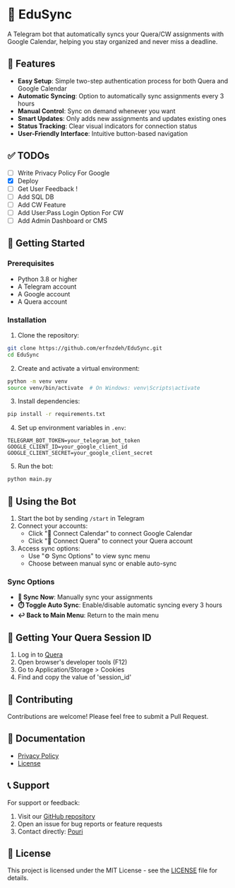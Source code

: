 # 📅 EduSync

A Telegram bot that automatically syncs your Quera/CW assignments with Google Calendar, helping you stay organized and never miss a deadline.

## 🌟 Features

- **Easy Setup**: Simple two-step authentication process for both Quera and Google Calendar
- **Automatic Syncing**: Option to automatically sync assignments every 3 hours
- **Manual Control**: Sync on demand whenever you want
- **Smart Updates**: Only adds new assignments and updates existing ones
- **Status Tracking**: Clear visual indicators for connection status
- **User-Friendly Interface**: Intuitive button-based navigation

## ✅ TODOs
- [ ] Write Privacy Policy For Google
- [x] Deploy
- [ ] Get User Feedback !
- [ ] Add SQL DB
- [ ] Add CW Feature
- [ ] Add User:Pass Login Option For CW
- [ ] Add Admin Dashboard or CMS

## 🚀 Getting Started

### Prerequisites

- Python 3.8 or higher
- A Telegram account
- A Google account
- A Quera account

### Installation

1. Clone the repository:
```bash
git clone https://github.com/erfnzdeh/EduSync.git
cd EduSync
```

2. Create and activate a virtual environment:
```bash
python -m venv venv
source venv/bin/activate  # On Windows: venv\Scripts\activate
```

3. Install dependencies:
```bash
pip install -r requirements.txt
```

4. Set up environment variables in `.env`:
```
TELEGRAM_BOT_TOKEN=your_telegram_bot_token
GOOGLE_CLIENT_ID=your_google_client_id
GOOGLE_CLIENT_SECRET=your_google_client_secret
```

5. Run the bot:
```bash
python main.py
```

## 📱 Using the Bot

1. Start the bot by sending `/start` in Telegram
2. Connect your accounts:
   - Click "🔗 Connect Calendar" to connect Google Calendar
   - Click "🔗 Connect Quera" to connect your Quera account
3. Access sync options:
   - Use "⚙️ Sync Options" to view sync menu
   - Choose between manual sync or enable auto-sync

### Sync Options

- **🔄 Sync Now**: Manually sync your assignments
- **⏱️ Toggle Auto Sync**: Enable/disable automatic syncing every 3 hours
- **↩️ Back to Main Menu**: Return to the main menu

## 🔑 Getting Your Quera Session ID

1. Log in to [Quera](https://quera.org)
2. Open browser's developer tools (F12)
3. Go to Application/Storage > Cookies
4. Find and copy the value of 'session_id'

## 🤝 Contributing

Contributions are welcome! Please feel free to submit a Pull Request.

## 📄 Documentation

- [Privacy Policy](PRIVACY.md)
- [License](LICENSE)

## 📞 Support

For support or feedback:
1. Visit our [GitHub repository](https://github.com/erfnzdeh/EduSync)
2. Open an issue for bug reports or feature requests
3. Contact directly: [Pouri](erfnzdeh@gmail.com)

## 📄 License

This project is licensed under the MIT License - see the [LICENSE](LICENSE) file for details.
